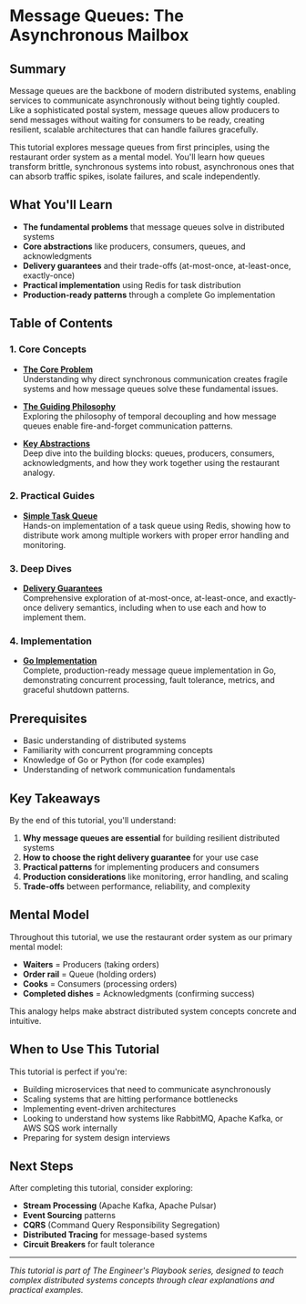 # Message Queues: The Asynchronous Mailbox

## Summary

Message queues are the backbone of modern distributed systems, enabling services to communicate asynchronously without being tightly coupled. Like a sophisticated postal system, message queues allow producers to send messages without waiting for consumers to be ready, creating resilient, scalable architectures that can handle failures gracefully.

This tutorial explores message queues from first principles, using the restaurant order system as a mental model. You'll learn how queues transform brittle, synchronous systems into robust, asynchronous ones that can absorb traffic spikes, isolate failures, and scale independently.

## What You'll Learn

- **The fundamental problems** that message queues solve in distributed systems
- **Core abstractions** like producers, consumers, queues, and acknowledgments
- **Delivery guarantees** and their trade-offs (at-most-once, at-least-once, exactly-once)
- **Practical implementation** using Redis for task distribution
- **Production-ready patterns** through a complete Go implementation

## Table of Contents

### 1. Core Concepts

- **[The Core Problem](01-concepts-01-the-core-problem.md)**  
  Understanding why direct synchronous communication creates fragile systems and how message queues solve these fundamental issues.

- **[The Guiding Philosophy](01-concepts-02-the-guiding-philosophy.md)**  
  Exploring the philosophy of temporal decoupling and how message queues enable fire-and-forget communication patterns.

- **[Key Abstractions](01-concepts-03-key-abstractions.md)**  
  Deep dive into the building blocks: queues, producers, consumers, acknowledgments, and how they work together using the restaurant analogy.

### 2. Practical Guides

- **[Simple Task Queue](02-guides-01-simple-task-queue.md)**  
  Hands-on implementation of a task queue using Redis, showing how to distribute work among multiple workers with proper error handling and monitoring.

### 3. Deep Dives

- **[Delivery Guarantees](03-deep-dive-01-delivery-guarantees.md)**  
  Comprehensive exploration of at-most-once, at-least-once, and exactly-once delivery semantics, including when to use each and how to implement them.

### 4. Implementation

- **[Go Implementation](04-go-implementation.md)**  
  Complete, production-ready message queue implementation in Go, demonstrating concurrent processing, fault tolerance, metrics, and graceful shutdown patterns.

## Prerequisites

- Basic understanding of distributed systems
- Familiarity with concurrent programming concepts
- Knowledge of Go or Python (for code examples)
- Understanding of network communication fundamentals

## Key Takeaways

By the end of this tutorial, you'll understand:

1. **Why message queues are essential** for building resilient distributed systems
2. **How to choose the right delivery guarantee** for your use case
3. **Practical patterns** for implementing producers and consumers
4. **Production considerations** like monitoring, error handling, and scaling
5. **Trade-offs** between performance, reliability, and complexity

## Mental Model

Throughout this tutorial, we use the restaurant order system as our primary mental model:

- **Waiters** = Producers (taking orders)
- **Order rail** = Queue (holding orders)
- **Cooks** = Consumers (processing orders)
- **Completed dishes** = Acknowledgments (confirming success)

This analogy helps make abstract distributed system concepts concrete and intuitive.

## When to Use This Tutorial

This tutorial is perfect if you're:
- Building microservices that need to communicate asynchronously
- Scaling systems that are hitting performance bottlenecks
- Implementing event-driven architectures
- Looking to understand how systems like RabbitMQ, Apache Kafka, or AWS SQS work internally
- Preparing for system design interviews

## Next Steps

After completing this tutorial, consider exploring:
- **Stream Processing** (Apache Kafka, Apache Pulsar)
- **Event Sourcing** patterns
- **CQRS** (Command Query Responsibility Segregation)
- **Distributed Tracing** for message-based systems
- **Circuit Breakers** for fault tolerance

---

*This tutorial is part of The Engineer's Playbook series, designed to teach complex distributed systems concepts through clear explanations and practical examples.*